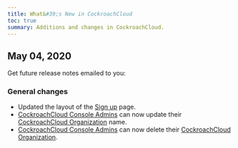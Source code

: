 ```yaml
---
title: What&#39;s New in CockroachCloud
toc: true
summary: Additions and changes in CockroachCloud.
---
```


## May 04, 2020

Get future release notes emailed to you:

<div class="hubspot-install-form install-form-1 clearfix">
    <script>
        hbspt.forms.create({
            css: '',
            cssClass: 'install-form',
            portalId: '1753393',
            formId: '39686297-81d2-45e7-a73f-55a596a8d5ff',
            formInstanceId: 1,
            target: '.install-form-1'
        });
    </script>
</div>

### General changes

- Updated the layout of the [Sign up](https://cockroachlabs.cloud/signup) page.
- [CockroachCloud Console Admins](../cockroachcloud/cockroachcloud-console-access-management.html#console-admin) can now update their [CockroachCloud Organization](../cockroachcloud/cockroachcloud-console-access-management.html#organization) name.
- [CockroachCloud Console Admins](../cockroachcloud/cockroachcloud-console-access-management.html#console-admin) can now delete their [CockroachCloud Organization](../cockroachcloud/cockroachcloud-console-access-management.html#organization).
